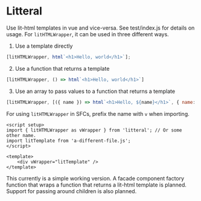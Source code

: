 # Litteral

Use lit-html templates in vue and vice-versa. See test/index.js for details on usage. For `litHTMLWrapper`, it can be used in three different ways.
1. Use a template directly
```js
[litHTMLWrapper, html`<h1>Hello, world</h1>`];
```
2. Use a function that returns a template
```js
[litHTMLWrapper, () => html`<h1>Hello, world</h1>`]
```
3. Use an array to pass values to a function that returns a template
```js
[litHTMLWrapper, [({ name }) => html`<h1>Hello, ${name}</h1>`, { name: 'Alice' }]]
```

For using `litHTMLWrapper` in SFCs, prefix the name with `v` when importing.
```vue
<script setup>
import { litHTMLWrapper as vWrapper } from 'litteral'; // Or some other name.
import litTemplate from 'a-different-file.js';
</script>

<template>
    <div vWrapper="litTemplate" />
</template>
```

This currently is a simple working version. A facade component factory function that wraps a function that returns a lit-html template is planned. Support for passing around children is also planned.